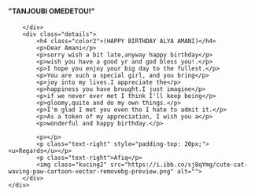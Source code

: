<!DOCTYPE html>
<html lang="en">

<head>
    <meta charset="UTF-8">
    <meta name="viewport" content="width=device-width, initial-scale=1.0">
    <link rel="preconnect" href="https://fonts.googleapis.com">
    <link rel="preconnect" href="https://fonts.gstatic.com" crossorigin>
    <link href="https://fonts.googleapis.com/css2?family=Indie+Flower&display=swap" rel="stylesheet">
    <link rel="preconnect" href="https://fonts.googleapis.com">
    <link rel="preconnect" href="https://fonts.gstatic.com" crossorigin>
    <link rel="stylesheet" href="style.css">
    <title>Birthday Card</title>
</head>

<body>
    <div class="card">
        <div class="imgBox">
            <div class="cat">
                <img class="kucing1" src="https://i.ibb.co/gyFsX4k/kucing.png" alt="" srcset="">
                <h4 class="color1">"TANJOUBI OMEDETOU!"</h4>
            </div>

        </div>
        <div class="details">
            <h4 class="color2">(HAPPY BIRTHDAY ALYA AMANI)</h4>
            <p>Dear Amani</p>
            <p>sorry wish a bit late,anyway happy birthday</p>
            <p>wish you have a good yr and god bless you!.</p>
            <p>I hope you enjoy your big day to the fullest.</p>
            <p>You are such a special girl, and you bring</p>
            <p>joy into my lives.I appreciate the</p>
            <p>happiness you have brought.I just imagine</p>
            <p>if we never ever met I think I'll keep being</p>
            <p>gloomy,quite and do my own things.</p>
            <p>I'm glad I met you even tho I hate to admit it.</p>
            <p>As a token of my appreciation, I wish you a</p>
            <p>wonderful and happy birthday.</p>

            <p></p>
            <p class="text-right" style="padding-top: 20px;"><u>Regards</u></p>
            <p class="text-right">Afiq</p>
            <img class="kucing2" src="https://i.ibb.co/sj8qYmg/cute-cat-waving-paw-cartoon-vector-removebg-preview.png" alt="">
        </div>
    </div>
</body>

</html>
